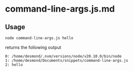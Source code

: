 # command-line-args.js.md

## Usage

```bash
node command-line-args.js hello
```

returns the following output

```
0: /home/desmond/.nvm/versions/node/v20.10.0/bin/node
1: /home/desmond/Documents/snippets/command-line-args.js
2: hello
```

